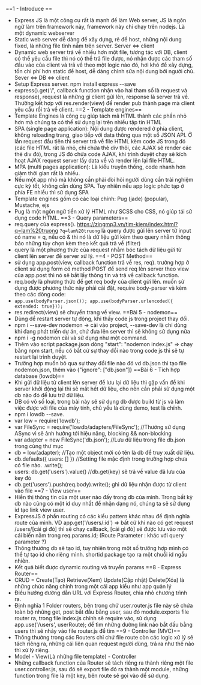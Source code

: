 ==1 - Introduce ==
- Express JS là một công cụ rất là mạnh để làm Web server, JS là ngôn ngữ làm trên framework này, framework này chỉ chạy trên nodejs. Là một dynamic webserver
- Static web server dễ dàng để xây dựng, rẻ để host, những nội dung fixed, là những file tĩnh nằm trên server. Server <=> client
- Dynamic web server trả về nhiều hơn một file, tương tác với DB, client có thể yêu cầu file thì nó có thể trả file được, nó nhận được các tham số đầu vào của client và trả về theo một logic nào đó, hơi khó để xây dựng, tốn chi phí hơn static để host, dễ dàng chỉnh sửa nội dung bởi người chủ. Sever <=> DB <=> client
- Setup Express server. npm install express --save
- express().get('/', callback function nhận vào hai tham số là request và response), request là những gì client gửi lên, response là server trả về. Thường kết hợp với res.render(view) để render pub thành page mà client yêu cầu rồi trả về client.
==2 - Template engines==
- Template Engines là công cụ giúp tách mã HTML thành các phần nhỏ hơn mà chúng ta có thể sử dụng lại trên nhiều tập tin HTML
- SPA (single page application): Nội dung được rendered ở phía client, không reloading trang, giao tiếp với data thông qua một số JSON API. Ở lần request đầu tiên thì server trả về file HTML kèm code JS trong đó (các file HTML rất là nhỏ, chỉ chứa thẻ div thôi, các AJAX sẽ render các thẻ div đó), trong JS đó chứa code AJAX, khi trình duyệt chạy sẽ kích hoạt AJAX request server lấy data về và render lên lại file HTML.
- MPA (multi pages application): Là kiểu truyền thống, code nhanh hơn giảm thời gian rất là nhiều.
- Nếu một app nhỏ mà không cần phải đòi hỏi người dùng cần trải nghiệm cực kỳ tốt, không cần dùng SPA. Tuy nhiên nếu app logic phức tạp ở phía FE nhiều thì sử dụng SPA
- Template engines gồm có các loại chính: Pug (jade) (popular), Mustache, ejs
- Pug là một ngôn ngữ tiền xử lý HTML như SCSS cho CSS, nó giúp tái sử dụng code HTML.
==3 - Query parameters==
- req.query của express(). https://zingmp3.vn/tim-kiem/index.html?q=lam%20truong  `?q=lam%20truong` là query được gửi lên server từ input có name = q, nếu có & thì nó là dữ liệu gửi kèm theo query nhằm thông báo những tùy chọn kèm theo kết quả trả về (filter)
- query là một phương thức của request nhằm bóc tách dữ liệu gửi từ client lên server để server xử lý.
==4 - POST Method==
- sử dụng app.post(view, callback function trả về res, req). trường hợp ở client sử dụng form có method POST để send req lên server theo view của app.post thì nó sẽ bắt lấy thông tin và trả về callback function.
- req.body là phương thức để get req body của client gửi lên. muốn sử dụng được phương thức này phải cài đặt, require body-parser và kèm theo các dòng code:
- `app.use(bodyParser.json());
app.use(bodyParser.urlencoded({ extended: true}));`
- res.redirect(view) sẽ chuyển trang về view.
==Bài 5 - nodemon==
- Dùng để restart server tự động, khi thấy code js trong project thay đổi.
- npm i --save-dev nodemon -> cài vào project, --save-dev là chỉ dùng khi đang phát triển dự án, chứ đưa lên server thì sẽ không sử dụng nữa
- npm i -g nodemon cài và sử dụng như một command.
- Thêm vào script package.json dòng "start": "nodemon index.js" => chạy bằng npm start, nếu có bất cứ sự thay đổi nào trong code js thì sẽ tự restart lại trình duyệt.
- Trường hợp muốn bỏ qua sự thay đổi file nào đó vd db.json thì tạo file nodemon.json, thêm vào {"ignore": ["db.json"]}
==Bài 6 - Tích hợp database (lowdb)==
- Khi gửi dữ liệu từ client lên server để lưu lại dữ liệu thì gặp vấn đề khi server khởi động lại thì sẽ mất hết dữ liệu, cho nên cần phải sử dụng một db nào đó để lưu trữ dữ liệu.
- DB có vô số loại, trong bài này sẽ sử dụng db được build từ js và làm việc được với file của máy tính, chủ yếu là dùng demo, test là chính.
- npm i lowdb --save. 
- var low = require('lowdb');
- var FileSync = require('lowdb/adapters/FileSync'); //Thường sử dụng ASync vì sẽ ảnh hưởng tới hiệu năng, blocking && non-blocking
- var adapter = new FileSync('db.json'); //Lưu dữ liệu trong file db.json trong cùng thư mục
- db = low(adapter); //Tạo một object mới có tên là db để truy xuất dữ liệu.
- db.defaults({ users: [] }) //Setting file mặc định trong trường hợp chưa có file nào.
    .write();
- users: db.get('users').value() //db.get(key) sẽ trả về value đã lưu của key đó
- db.get('users').push(req.body).write(); ghi dữ liệu nhận được từ client vào file
==7 - View user==
- Hiển thị thông tin của một user nào đấy trong db của mình. Trong bất kỳ db nào cũng có một id duy nhất để nhận dạng nó, chúng ta sẽ sử dụng id tạo link view user.
- ExpressJS ở phần routing có các kiểu pattern khác nhau để định nghĩa route của mình. VD app.get('/users/:id') => bất cứ khi nào có get request /users/[cái gì đó] thì sẽ chạy callback, [cái gì đó] sẽ được lưu vào một cái biến nằm trong req.params.id; (Route Parameter : khác với query parameter ?)
- Thông thường db sẽ tạo id, tuy nhiên trong một số trường hợp mình có thể tự tạo id cho riêng mình. shortid package tạo ra một chuỗi id ngẫu nhiên.
- Kết quả biết được dynamic routing và truyền params
==8 - Express Router==
- CRUD = Create(Tạo) Retrieve(Xem) Update(Cập nhật) Delete(Xóa) là những chức năng chính trong một cái app kiểu như app quản lý
- Điều hướng đường dẫn URL với Express Router, chia nhỏ chương trình ra.
- Định nghĩa 1 Folder routers, bên trong chứ user.router.js file này sẽ chứa toàn bộ những get, post bắt đầu bằng user, sau đó module.exports file router ra, trong file index.js chính sẽ require vào, sử dụng app.use('/users', userRoute); để tìm những đường link nào bắt đầu bằng users thì sẽ nhảy vào file router.js để tìm
==9 - Controller (MVC)==
- Thông thường trong các Routers chỉ chứ file route còn các logic xử lý sẽ tách riêng ra, những cái liên quan request người dùng, trả ra như thế nào thì xử lý riêng.
- Model - View(Là những file template) - Controller
- Những callback function của Router sẽ tách riêng ra thành riêng một file user.controller.js, sau đó sẽ export file đó ra thành một module, những function trong file là một key, bên route sẽ gọi vào để sử dụng.